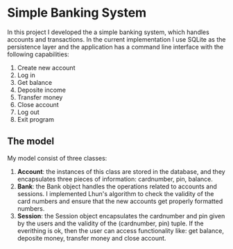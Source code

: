 # Simple Banking System

In this project I developed the a simple banking system, which handles accounts and transactions. In the current implementation I use SQLite as the persistence layer and the application has a command line interface with the following capabilities:

1. Create new account
2. Log in
3. Get balance
4. Deposite income
5. Transfer money
6. Close account
7. Log out
8. Exit program

## The model

My model consist of three classes:

1. **Account**: the instances of this class are stored in the database, and they encapsulates three pieces of information: cardnumber, pin, balance.
2. **Bank**: the Bank object handles the operations related to accounts and sessions. I implemented Lhun's algorithm to check the validity of the card numbers and ensure that the new accounts get properly formatted numbers.
3. **Session**: the Session object encapsulates the cardnumber and pin given by the users and the validity of the (cardnumber, pin) tuple. If the everithing is ok, then the user can access functionality like: get balance, deposite money, transfer money and close account. 
